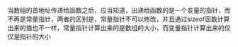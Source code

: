 当数组的首地址传递给函数之后，应当知道，出递给函数的是一个变量的指针，而不再是常量指针，两者的区别是，常量指针不可以修改，并且通过sizeof函数计算出来的值也不一样，常量指针计算出来的是数组的大小，而变量指针计算出来的仅仅是指针的大小